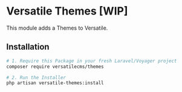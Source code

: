 # Versatile Themes [WIP]

This module adds a Themes to Versatile.

## Installation

```bash
# 1. Require this Package in your fresh Laravel/Voyager project
composer require versatilecms/themes

# 2. Run the Installer
php artisan versatile-themes:install
```
